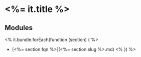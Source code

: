 # <%= it.title %>

## Modules
<% it.bundle.forEach(function (section) { %>
* [<%= section.fqn %>](<%= section.slug %>.md)
<% }) %>